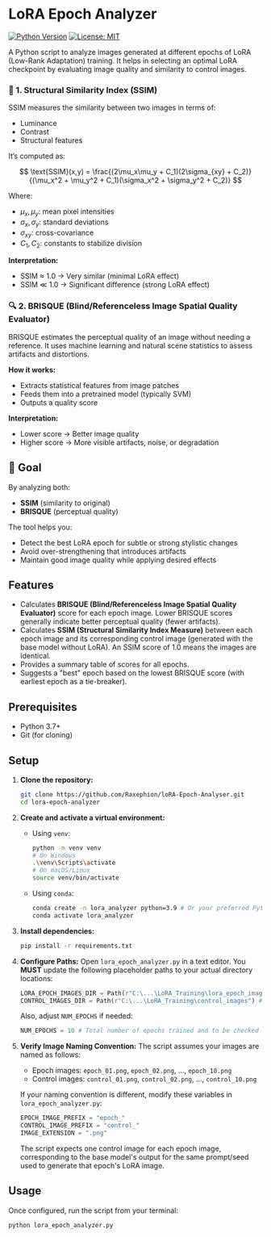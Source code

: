 # LoRA Epoch Analyzer
[![Python Version](https://img.shields.io/badge/python-3.8+-blue.svg)](https://www.python.org/downloads/)
[![License: MIT](https://img.shields.io/badge/License-MIT-yellow.svg)](https://opensource.org/licenses/MIT)

A Python script to analyze images generated at different epochs of LoRA (Low-Rank Adaptation) training. It helps in selecting an optimal LoRA checkpoint by evaluating image quality and similarity to control images.

### 🧠 1. Structural Similarity Index (SSIM)

SSIM measures the similarity between two images in terms of:

*   Luminance
*   Contrast
*   Structural features

It’s computed as:

$$
\text{SSIM}(x,y) = \frac{(2\mu_x\mu_y + C_1)(2\sigma_{xy} + C_2)}{(\mu_x^2 + \mu_y^2 + C_1)(\sigma_x^2 + \sigma_y^2 + C_2)}
$$

Where:

*   $\mu_x, \mu_y$: mean pixel intensities
*   $\sigma_x, \sigma_y$: standard deviations
*   $\sigma_{xy}$: cross-covariance
*   $C_1, C_2$: constants to stabilize division

**Interpretation:**

*   SSIM ≈ 1.0 → Very similar (minimal LoRA effect)
*   SSIM ≪ 1.0 → Significant difference (strong LoRA effect)

### 🔍 2. BRISQUE (Blind/Referenceless Image Spatial Quality Evaluator)

BRISQUE estimates the perceptual quality of an image without needing a reference. It uses machine learning and natural scene statistics to assess artifacts and distortions.

**How it works:**

*   Extracts statistical features from image patches
*   Feeds them into a pretrained model (typically SVM)
*   Outputs a quality score

**Interpretation:**

*   Lower score → Better image quality
*   Higher score → More visible artifacts, noise, or degradation

## 🎯 Goal

By analyzing both:

*   **SSIM** (similarity to original)
*   **BRISQUE** (perceptual quality)

The tool helps you:

*   Detect the best LoRA epoch for subtle or strong stylistic changes
*   Avoid over-strengthening that introduces artifacts
*   Maintain good image quality while applying desired effects


## Features

-   Calculates **BRISQUE (Blind/Referenceless Image Spatial Quality Evaluator)** score for each epoch image. Lower BRISQUE scores generally indicate better perceptual quality (fewer artifacts).
-   Calculates **SSIM (Structural Similarity Index Measure)** between each epoch image and its corresponding control image (generated with the base model without LoRA). An SSIM score of 1.0 means the images are identical.
-   Provides a summary table of scores for all epochs.
-   Suggests a "best" epoch based on the lowest BRISQUE score (with earliest epoch as a tie-breaker).

## Prerequisites

-   Python 3.7+
-   Git (for cloning)

## Setup

1.  **Clone the repository:**
    ```bash
    git clone https://github.com/Raxephion/loRA-Epoch-Analyser.git
    cd lora-epoch-analyzer
    ```

2.  **Create and activate a virtual environment:**

    *   Using `venv`:
        ```bash
        python -m venv venv
        # On Windows
        .\venv\Scripts\activate
        # On macOS/Linux
        source venv/bin/activate
        ```
    *   Using `conda`:
        ```bash
        conda create -n lora_analyzer python=3.9 # Or your preferred Python 3.x version
        conda activate lora_analyzer
        ```

3.  **Install dependencies:**
    ```bash
    pip install -r requirements.txt
    ```

4.  **Configure Paths:**
    Open `lora_epoch_analyzer.py` in a text editor.
    You **MUST** update the following placeholder paths to your actual directory locations:
    ```python
    LORA_EPOCH_IMAGES_DIR = Path(r"C:\...\LoRA_Training\lora_epoch_images") # UPDATE THIS
    CONTROL_IMAGES_DIR = Path(r"C:\...\LoRA_Training\control_images") # UPDATE THIS
    ```
    Also, adjust `NUM_EPOCHS` if needed:
    ```python
    NUM_EPOCHS = 10 # Total number of epochs trained and to be checked
    ```

5.  **Verify Image Naming Convention:**
    The script assumes your images are named as follows:
    -   Epoch images: `epoch_01.png`, `epoch_02.png`, ..., `epoch_10.png`
    -   Control images: `control_01.png`, `control_02.png`, ..., `control_10.png`

    If your naming convention is different, modify these variables in `lora_epoch_analyzer.py`:
    ```python
    EPOCH_IMAGE_PREFIX = "epoch_"
    CONTROL_IMAGE_PREFIX = "control_"
    IMAGE_EXTENSION = ".png"
    ```
    The script expects one control image for each epoch image, corresponding to the base model's output for the same prompt/seed used to generate that epoch's LoRA image.

## Usage

Once configured, run the script from your terminal:

```bash
python lora_epoch_analyzer.py
